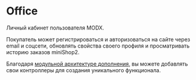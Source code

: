 # Office

Личный кабинет пользователя MODX.

Покупатель может регистрироваться и авторизоваться на сайте через email и соцсети, обновлять свойства своего профиля и просматривать историю заказов miniShop2.

Благодаря [модульной архитектуре дополнения][2], вы можете добавлять свои контроллеры для создания уникального функционала.

[2]: /components/19_Office/01_Логика_работы.md
